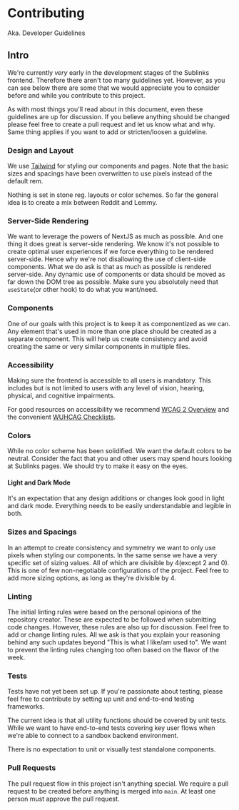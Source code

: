 # Contributing
Aka. Developer Guidelines

## Intro

We're currently _very_ early in the development stages of the Sublinks frontend. Therefore there aren't too many guidelines yet. However, as you can see below there are some that we would appreciate you to consider before and while you contribute to this project.

As with most things you'll read about in this document, even these guidelines are up for discussion. If you believe anything should be changed please feel free to create a pull request and let us know what and why. Same thing applies if you want to add or stricten/loosen a guideline.

### Design and Layout

We use [Tailwind](https://tailwindui.com/) for styling our components and pages. Note that the basic sizes and spacings have been overwritten to use pixels instead of the default rem.

Nothing is set in stone reg. layouts or color schemes. So far the general idea is to create a mix between Reddit and Lemmy.

### Server-Side Rendering

We want to leverage the powers of NextJS as much as possible. And one thing it does great is server-side rendering. We know it's not possible to create optimal user experiences if we force everything to be rendered server-side. Hence why we're not disallowing the use of client-side components. What we do ask is that as much as possible is rendered server-side. Any dynamic use of components or data should be moved as far down the DOM tree as possible. Make sure you absolutely need that `useState`(or other hook) to do what you want/need.

### Components

One of our goals with this project is to keep it as componentized as we can. Any element that's used in more than one place should be created as a separate component. This will help us create consistency and avoid creating the same or very similar components in multiple files.

### Accessibility

Making sure the frontend is accessible to all users is mandatory. This includes but is not limited to users with any level of vision, hearing, physical, and cognitive impairments.

For good resources on accessibility we recommend [WCAG 2 Overview](https://www.w3.org/WAI/standards-guidelines/wcag/) and the convenient [WUHCAG Checklists](https://www.wuhcag.com/wcag-checklist/).

### Colors

While no color scheme has been solidified. We want the default colors to be neutral. Consider the fact that you and other users may spend hours looking at Sublinks pages. We should try to make it easy on the eyes.

#### Light and Dark Mode

It's an expectation that any design additions or changes look good in light and dark mode. Everything needs to be easily understandable and legible in both.

### Sizes and Spacings

In an attempt to create consistency and symmetry we want to only use pixels when styling our components. In the same sense we have a very specific set of sizing values. All of which are divisible by 4(except 2 and 0). This is one of few non-negotiable configurations of the project. Feel free to add more sizing options, as long as they're divisible by 4.

### Linting

The initial linting rules were based on the personal opinions of the repository creator. These are expected to be followed when submitting code changes. However, these rules are also up for discussion. Feel free to add or change linting rules. All we ask is that you explain your reasoning behind any such updates beyond "This is what I like/am used to". We want to prevent the linting rules changing too often based on the flavor of the week.

### Tests

Tests have not yet been set up. If you're passionate about testing, please feel free to contribute by setting up unit and end-to-end testing frameworks.

The current idea is that all utility functions should be covered by unit tests. While we want to have end-to-end tests covering key user flows when we're able to connect to a sandbox backend environment.

There is no expectation to unit or visually test standalone components.

### Pull Requests

The pull request flow in this project isn't anything special. We require a pull request to be created before anything is merged into `main`. At least one person must approve the pull request.


